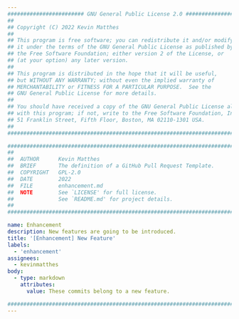 ```yaml
---
######################## GNU General Public License 2.0 ########################
##                                                                            ##
## Copyright (C) 2022 Kevin Matthes                                           ##
##                                                                            ##
## This program is free software; you can redistribute it and/or modify       ##
## it under the terms of the GNU General Public License as published by       ##
## the Free Software Foundation; either version 2 of the License, or          ##
## (at your option) any later version.                                        ##
##                                                                            ##
## This program is distributed in the hope that it will be useful,            ##
## but WITHOUT ANY WARRANTY; without even the implied warranty of             ##
## MERCHANTABILITY or FITNESS FOR A PARTICULAR PURPOSE.  See the              ##
## GNU General Public License for more details.                               ##
##                                                                            ##
## You should have received a copy of the GNU General Public License along    ##
## with this program; if not, write to the Free Software Foundation, Inc.,    ##
## 51 Franklin Street, Fifth Floor, Boston, MA 02110-1301 USA.                ##
##                                                                            ##
################################################################################

################################################################################
##
##  AUTHOR      Kevin Matthes
##  BRIEF       The definition of a GitHub Pull Request Template.
##  COPYRIGHT   GPL-2.0
##  DATE        2022
##  FILE        enhancement.md
##  NOTE        See `LICENSE' for full license.
##              See `README.md' for project details.
##
################################################################################

name: Enhancement
description: New features are going to be introduced.
title: '[Enhancement] New Feature'
labels:
  - 'enhancement'
assignees:
  - kevinmatthes
body:
  - type: markdown
    attributes:
      value: These commits belong to a new feature.

################################################################################
---
```

